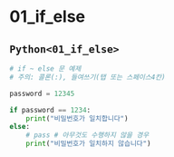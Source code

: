 # 01_if_else

## `Python<01_if_else>`
```py
# if ~ else 문 예제
# 주의: 콜론(:), 들여쓰기(탭 또는 스페이스4칸)

password = 12345

if password == 1234:
    print("비밀번호가 일치합니다")
else:
    # pass # 아무것도 수행하지 않을 경우
    print("비밀번호가 일치하지 않습니다")
```



